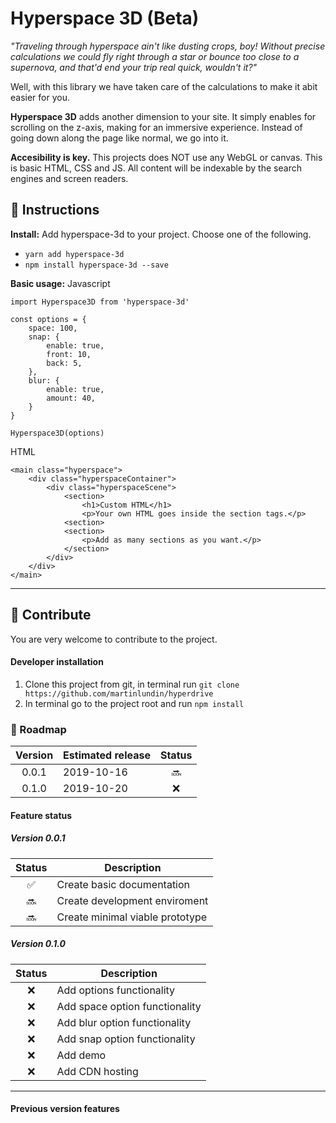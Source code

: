 # Hyperspace 3D (Beta)
*"Traveling through hyperspace ain't like dusting crops, boy! Without precise calculations we could fly right through a star or bounce too close to a supernova, and that'd end your trip real quick, wouldn't it?"*

Well, with this library we have taken care of the calculations to make it abit easier for you.

**Hyperspace 3D** adds another dimension to your site. It simply enables for scrolling on the z-axis, making for an immersive experience. Instead of going down along the page like normal, we go into it.

**Accesibility is key.** This projects does NOT use any WebGL or canvas. This is basic HTML, CSS and JS. All content will be indexable by the search engines and screen readers.

## :scroll: Instructions
**Install:** 
Add hyperspace-3d to your project. Choose one of the following.
- `yarn add hyperspace-3d`<br/>
- `npm install hyperspace-3d --save`<br/>

**Basic usage:**
Javascript
```
import Hyperspace3D from 'hyperspace-3d'

const options = {
    space: 100,
    snap: {
        enable: true,
        front: 10,
        back: 5,
    },
    blur: {
        enable: true,
        amount: 40,
    }
}

Hyperspace3D(options)
```
HTML
```
<main class="hyperspace">
    <div class="hyperspaceContainer">
        <div class="hyperspaceScene">
            <section>
                <h1>Custom HTML</h1>
                <p>Your own HTML goes inside the section tags.</p>
            <section>
            <section>
                <p>Add as many sections as you want.</p>
            </section>
        </div>
    </div>
</main>
```

---

## :raised_hands: Contribute
You are very welcome to contribute to the project.

#### Developer installation
1. Clone this project from git, in terminal run `git clone https://github.com/martinlundin/hyperdrive`
1. In terminal go to the project root and run `npm install`

### :snail: Roadmap
| Version    | Estimated release | Status
| :--------: | ----------------- | :----:
| 0.0.1      | 2019-10-16        | :soon:
| 0.1.0      | 2019-10-20        | :x:

#### Feature status

##### Version 0.0.1
| Status             | Description
| :----------------: | ----------------
| :white_check_mark: | Create basic documentation
| :soon:             | Create development enviroment
| :soon:             | Create minimal viable prototype

##### Version 0.1.0
| Status             | Description
| :----------------: | ----------------
| :x:                | Add options functionality
| :x:                | Add space option functionality
| :x:                | Add blur option functionality
| :x:                | Add snap option functionality
| :x:                | Add demo
| :x:                | Add CDN hosting

---

#### Previous version features
